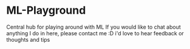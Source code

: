 # ML-Playground
Central hub for playing around with ML
If you would like to chat about anything 
I do in here, please contact me :D i'd love
to hear feedback or thoughts and tips
